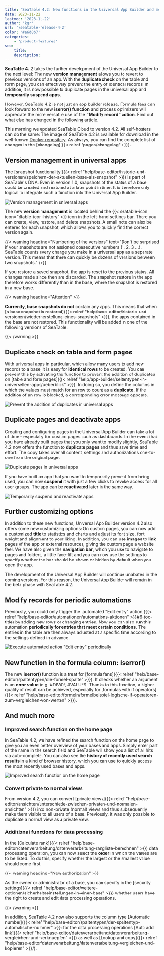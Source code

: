 ```yaml
---
title: 'SeaTable 4.2: New functions in the Universal App Builder and more'
date: 2023-11-22
lastmod: '2023-11-22'
author: 'kgr'
url: '/seatable-release-4-2'
color: '#a6d8b7'
categories:
    - 'product-features'
seo:
    title:
    description:
---
```


**SeaTable 4.** 2 takes the further development of the Universal App Builder to the next level: The new **version management** allows you to revert to previous versions of an app. With the **duplicate check** on the table and form page, you can effectively prevent the entry of identical records. In addition, it is now possible to duplicate pages in the universal app and **temporarily suspend apps**.

However, SeaTable 4.2 is not just an app builder release. Formula fans can look forward to the new **iserror() function** and process optimizers will appreciate the more versatile use of the **"Modify record" action**. Find out what else has changed in the following article.

This morning we updated SeaTable Cloud to version 4.2. All self-hosters can do the same: The image of SeaTable 4.2 is available for download in the well-known [Docker repository](https://hub.docker.com/r/seatable/seatable-enterprise). As always, you can find the complete list of changes in the [changelog]({{< relref "pages/changelog" >}}).

## Version management in universal apps

The [snapshot functionality]({{< relref "help/base-editor/historie-und-versionen/speichern-der-aktuellen-base-als-snapshot" >}}) is part of SeaTable's DNA. Even in version 1.0, snapshots of the status of a base could be created and restored at a later point in time. It is therefore only logical to integrate such a function into the Universal App Builder.

![Version management in universal apps](Version-management-in-Universal-Apps.gif)

The new **version management** is located behind the {{< seatable-icon icon="dtable-icon-history" >}} icon in the left-hand settings bar. There you can create, view, restore, and delete snapshots. A small note can also be entered for each snapshot, which allows you to quickly find the correct version again.

{{< warning headline="Numbering of the versions" text="Don't be surprised if your snapshots are not assigned consecutive numbers (1, 2, 3 ...). SeaTable counts every change you make in a universal app as a separate version. This means that there can quickly be dozens of versions between two snapshots." />}}

If you restore a saved snapshot, the app is reset to the previous status. All changes made since then are discarded. The snapshot restore in the app therefore works differently than in the base, where the snapshot is restored in a new base.

{{< warning headline="Attention" >}}

**Currently, base snapshots do not** contain any apps. This means that when [a base snapshot is restored]({{< relref "help/base-editor/historie-und-versionen/wiederherstellung-eines-snapshots" >}}), the apps contained in the base are not restored. This functionality will be added in one of the following versions of SeaTable.

{{< /warning >}}

## Duplicate check on table and form pages

With universal apps in particular, which allow many users to add new records to a base, it is easy for **identical rows** to be created. You can prevent this by activating the function to prevent the addition of duplicates on [table and form pages]({{< relref "help/app-builder/seitentypen-in-universellen-apps/ueberblick" >}}). In doing so, you define the columns in which the values must match for an row to count as a **duplicate**. If the addition of an row is blocked, a corresponding error message appears.

![Prevent the addition of duplicates in universal apps](Prevent-adding-duplicate-records-in-Universal-Apps.gif)

## Duplicate pages and deactivate apps

Creating and configuring pages in the Universal App Builder can take a lot of time - especially for custom pages such as dashboards. In the event that you have already built pages that you only want to modify slightly, SeaTable 4.2 now offers the function to **duplicate pages** and thus save time and effort. The copy takes over all content, settings and authorizations one-to-one from the original page.

![Duplicate pages in universal apps](Duplicate-page-in-Universal-Apps.png)

If you have built an app that you want to temporarily prevent from being used, you can now **suspend** it with just a few clicks to revoke access for all user groups. The app can be **reactivated** later in the same way.

![Temporarily suspend and reactivate apps](Suspend-and-activate-apps.gif)

## Further customizing options

In addition to these new functions, Universal App Builder version 4.2 also offers some new customizing options: On custom pages, you can now add a customized **title** to statistics and charts and adjust its font size, font weight and alignment to your liking. In addition, you can use **images** to **link** pages of the app or external resources, giving the custom page a website feel. We have also given the **navigation bar**, which you use to navigate to pages and folders, a little face-lift and you can now use the settings to specify whether the bar should be shown or hidden by default when you open the app.

The development of the Universal App Builder will continue unabated in the coming versions. For this reason, the Universal App Builder will remain in the beta phase with SeaTable 4.2.

## Modify records for periodic automations

Previously, you could only trigger the [automated "Edit entry" action]({{< relref "help/base-editor/automationen/automations-aktionen" >}}#6-toc-title) by adding new rows or changing entries. Now you can also **run** this automation **periodically for entries that meet certain conditions**. The entries in the table are then always adjusted at a specific time according to the settings defined in advance.

![Execute automated action "Edit entry" periodically](Run-automated-action-Modify-record-periodically-.png)

## New function in the formula column: iserror()

The new **iserror()** function is a treat for [formula fans]({{< relref "help/base-editor/spaltentypen/die-formel-spalte" >}}). It checks whether an argument is an **error value** (e.g. #DIV/0!, #VALUE!). Thanks to this function, a higher quality of result can be achieved, especially for [formulas with if operators]({{< relref "help/base-editor/formeln/formelbeispiel-logische-if-operatoren-zum-vergleichen-von-werten" >}}).

## And much more

### Improved search function on the home page

In SeaTable 4.2, we have refined the search function on the home page to give you an even better overview of your bases and apps. Simply enter part of the name in the search field and SeaTable will show you a list of all hits via auto-complete. You can also see the **history of recently used search results** in a kind of browser history, which you can use to quickly access the most recently used bases and apps.

![Improved search function on the home page](Screenshot-2023-11-20-133326.png)

### Convert private to normal views

From version 4.2, you can convert [private views]({{< relref "help/base-editor/ansichten/unterschiede-zwischen-privaten-und-normalen-ansichten" >}}) into non-private (normal) views and thus subsequently make them visible to all users of a base. Previously, it was only possible to duplicate a normal view as a private view.

### Additional functions for data processing

In the [Calculate rank]({{< relref "help/base-editor/datenverarbeitung/datenverarbeitung-rangliste-berechnen" >}}) data processing operation, you can now select the **order** in which the values are to be listed. To do this, specify whether the largest or the smallest value should come first.

{{< warning headline="New authorization" >}}

As the owner or administrator of a base, you can specify in the [security settings]({{< relref "help/base-editor/weitere-optionen/sicherheitseinstellungen-in-einer-base" >}}) whether users have the right to create and edit data processing operations.

{{< /warning >}}

In addition, SeaTable 4.2 now also supports the column type [Automatic number]({{< relref "help/base-editor/spaltentypen/der-spaltentyp-automatische-nummer" >}}) for the data processing operations [Auto add link]({{< relref "help/base-editor/datenverarbeitung/datenverarbeitung-vergleichen-und-verknuepfen" >}}) as well as [Lookup and copy]({{< relref "help/base-editor/datenverarbeitung/datenverarbeitung-vergleichen-und-kopieren" >}}/).
